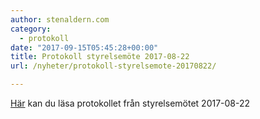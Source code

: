 ```yaml
---
author: stenaldern.com
category:
  - protokoll
date: "2017-09-15T05:45:28+00:00"
title: Protokoll styrelsemöte 2017-08-22
url: /nyheter/protokoll-styrelsemote-20170822/

---
```

[Här](/wp-content/uploads/2017/09/styrelsemote_20170822.pdf "Protokoll") kan du läsa protokollet från styrelsemötet 2017-08-22
